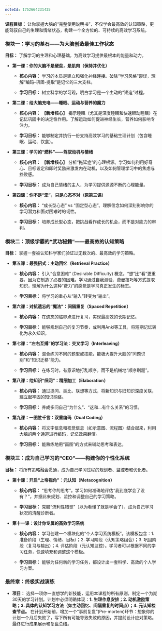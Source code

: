 ```yaml
---
noteId: 1752664231435
---
```



**课程目标：** 让你掌握大脑的“完整使用说明书”，不仅学会最高效的认知策略，更能驾驭自己的生理和情绪状态，构建一个全方位的、可持续的高效学习系统。

### 模块一：学习的基石——为大脑创造最佳工作状态

**目标：** 了解学习的生理和心理基础，为高效学习提供最根本的能量和动力。

- **第一课：你的大脑不是硬盘，是肌肉（保持并优化）**
    
    - **核心内容：** 学习的本质是建立和强化神经连接。破除“学习风格”谬误，理解“编码-巩固-提取”是记忆的三大支柱。
        
    - **学习目标：** 树立科学的学习观，明白学习是一个主动的“建造”过程。
        
- **第二课：给大脑充电——睡眠、运动与营养的魔力**
    
    - **核心内容：** **【新增核心】** 揭示睡眠（尤其是深度睡眠和快速眼动睡眠）在记忆巩固中的决定性作用。了解运动如何促进神经生长，营养如何影响专注力。
        
    - **学习目标：** 能够制定并执行一份支持高效学习的基础生理计划（包含睡眠、运动、饮食）。
        
- **第三课：学习的“燃料”——驾驭动机与情绪**
    
    - **核心内容：** **【新增核心】** 分析“拖延症”的心理根源。学习如何利用好奇心、目标设定和即时奖励来激发内在动机，以及如何管理学习中的焦虑与挫败感。
        
    - **学习目标：** 成为自己情绪的主人，为学习提供源源不断的心理能量。
        
- **第四课：你不是“笨”，只是心态不对（原第三课）**
    
    - **核心内容：** “成长型心态” vs “固定型心态”。理解信念如何深刻影响你的学习潜力和面对困难时的韧性。
        
    - **学习目标：** 培养成长型心态，把挑战看作成长的机会，而不是对能力的审判。
        

### 模块二：顶级学霸的“武功秘籍”——最高效的认知策略

**目标：** 掌握一套被认知科学家们验证过无数次的、最高效的学习策略。

- **第五课：最强招式：主动回忆（Retrieval Practice）**
    
    - **核心内容：** 引入“合意困难” (Desirable Difficulty) 概念。“想”比“看”更重要，因为它制造了必要的困难。学习通过自我测验、费曼技巧等方式提取知识，理解为什么这种“费力”的感觉是学习真正发生的标志。
        
    - **学习目标：** 将学习的重心从“输入”转变为“输出”。
        
- **第六课：对抗遗忘的“魔法”：间隔重复（Spaced Repetition）**
    
    - **核心内容：** 在遗忘的临界点进行复习，实现最高效的长期记忆。
        
    - **学习目标：** 能够规划自己的复习节奏，或利用Anki等工具，将短期记忆转化为永久知识。
        
- **第七课：“左右互搏”的学习法：交叉学习（Interleaving）**
    
    - **核心内容：** 混合练习不同的题型或技能，能极大提升大脑的“问题识别”和“知识迁移”能力。
        
    - **学习目标：** 在练习时，有意识地打乱顺序，而不是机械地“顺序刷题”。
        
- **第八课：给知识“织网”：精细加工（Elaboration）**
    
    - **核心内容：** 通过提问、类比、联想等方式，将新知识与旧知识深度关联，建立起牢固的知识网络。
        
    - **学习目标：** 养成多问自己“为什么”、“这和...有什么关系”的习惯。
        
- **第九课：一图胜千言：双重编码（Dual Coding）**
    
    - **核心内容：** 将文字信息和视觉信息（如示意图、流程图）结合起来，利用大脑的两个通道进行编码，记忆效果翻倍。
        
    - **学习目标：** 能熟练地用“画图”的方式来辅助思考和表达。
        

### 模块三：成为自己学习的“CEO”——构建你的个性化系统

**目标：** 将所有策略融会贯通，成为自己学习过程的规划者、监控者和优化者。

- **第十课：开启“上帝视角”：元认知（Metacognition）**
    
    - **核心内容：** “思考你的思考”。学习如何准确地评估“我到底学会了没有？”，并据此来规划、监控和调整自己的学习策略。
        
    - **学习目标：** 克服“流利性错觉”（以为看懂了就是学会了），成为自己学习状况的清醒诊断者。
        
- **第十一课：设计你专属的高效学习系统**
    
    - **核心内容：** 学习创建一个模块化的“个人学习系统模板”。该模板包含：1. 准备阶段（生理、情绪、目标）；2. 学习阶段（认知策略组合）；3. 巩固阶段（复习与输出）；4. 评估阶段（元认知监控）。学习者可以根据不同的学习任务，快速填充和调整这个模板。
        
    - **学习目标：** 能够为任何新的学习任务，都设计出一套科学、高效的个人学习方案。
        

### 最终章：终极实战演练

- **项目：** 选择一项你一直想学的新技能，运用本课程的所有原则，制定一个为期30天的学习计划。计划中必须明确体现：**1. 生理作息安排；2. 动机激励策略；3. 具体的认知学习方法（如主动回忆、间隔重复的时间点）；4. 元认知检查节点。** 在计划开始前，增加一个“事前复盘”(Pre-mortem)环节：想象你的计划一个月后失败了，写下所有可能导致失败的原因，并提前设计应对策略。最终进行成果展示和复盘总结。